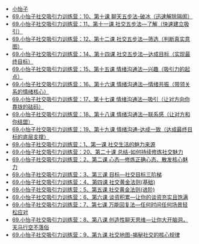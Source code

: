+   [小怡子](README.md)
+   [69.小怡子社交吸引力训练营：10、第十课 聊天五步法-破冰（迅速解除隔阂）](69.小怡子社交吸引力训练营：10、第十课聊天五步法-破冰（迅速解除隔阂）.md)
+   [69.小怡子社交吸引力训练营：11、第十一课 社交五步法—了解（快速建立吸引）](69.小怡子社交吸引力训练营：11、第十一课社交五步法—了解（快速建立吸引）.md)
+   [69.小怡子社交吸引力训练营：12、第十二课 社交五步法—筛选（判断真实意图）](69.小怡子社交吸引力训练营：12、第十二课社交五步法—筛选（判断真实意图）.md)
+   [69.小怡子社交吸引力训练营：14、第十四课 社交五步法—达成目标（实现最终目标）](69.小怡子社交吸引力训练营：14、第十四课社交五步法—达成目标（实现最终目标）.md)
+   [69.小怡子社交吸引力训练营：15、第十五课 情绪沟通法—兴趣（吸引力的起点）](69.小怡子社交吸引力训练营：15、第十五课情绪沟通法—兴趣（吸引力的起点）.md)
+   [69.小怡子社交吸引力训练营：16、第十六课 情绪沟通法—情绪共振（带领关系的情绪核心）](69.小怡子社交吸引力训练营：16、第十六课情绪沟通法—情绪共振（带领关系的情绪核心）.md)
+   [69.小怡子社交吸引力训练营：17、第十七课 情绪沟通法—吸引（让对方向你靠拢的砝码）](69.小怡子社交吸引力训练营：17、第十七课情绪沟通法—吸引（让对方向你靠拢的砝码）.md)
+   [69.小怡子社交吸引力训练营：18、第十八课 情绪沟通法—联系感（让对方和你结盟）](69.小怡子社交吸引力训练营：18、第十八课情绪沟通法—联系感（让对方和你结盟）.md)
+   [69.小怡子社交吸引力训练营：19、第十九课 情绪沟通-达成一致（达成最终目标的底层支撑）](69.小怡子社交吸引力训练营：19、第十九课情绪沟通-达成一致（达成最终目标的底层支撑）.md)
+   [69.小怡子社交吸引力训练营：1、第一课 社交生活的魅力来源](69.小怡子社交吸引力训练营：1、第一课社交生活的魅力来源.md)
+   [69.小怡子社交吸引力训练营：20、第二十课 总结-如何持续修炼社交魅力](69.小怡子社交吸引力训练营：20、第二十课总结-如何持续修炼社交魅力.md)
+   [69.小怡子社交吸引力训练营：2、第二课 心态—修炼正确心态、散发核心魅力](69.小怡子社交吸引力训练营：2、第二课心态—修炼正确心态、散发核心魅力.md)
+   [69.小怡子社交吸引力训练营：3、第三课 目标—社交目标三阶梯](69.小怡子社交吸引力训练营：3、第三课目标—社交目标三阶梯.md)
+   [69.小怡子社交吸引力训练营：4、第四课 社交黄金法则(基础)](69.小怡子社交吸引力训练营：4、第四课社交黄金法则(基础).md)
+   [69.小怡子社交吸引力训练营：5、第五课 社交黄金法则(进阶)](69.小怡子社交吸引力训练营：5、第五课社交黄金法则(进阶).md)
+   [69.小怡子社交吸引力训练营：6、第六课 谈资积累—让你的谈资充实且饱满](69.小怡子社交吸引力训练营：6、第六课谈资积累—让你的谈资充实且饱满.md)
+   [69.小怡子社交吸引力训练营：7、第七课 万能回复法—任何时间任何场景轻松应对](69.小怡子社交吸引力训练营：7、第七课万能回复法—任何时间任何场景轻松应对.md)
+   [69.小怡子社交吸引力训练营：8、第八课 创造性聊天思维—让你大开脑洞，天马行空不落俗](69.小怡子社交吸引力训练营：8、第八课创造性聊天思维—让你大开脑洞，天马行空不落俗.md)
+   [69.小怡子社交吸引力训练营：9、第九课 社交地图-揭秘社交的核心规律](69.小怡子社交吸引力训练营：9、第九课社交地图-揭秘社交的核心规律.md)